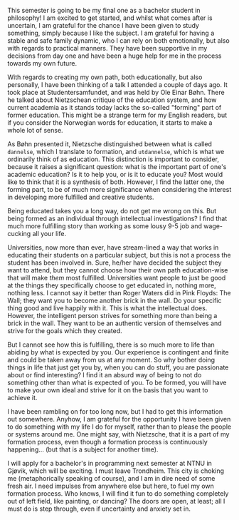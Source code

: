 This semester is going to be my final one as a bachelor student in philosophy! I am excited to get started, and whilst what comes after is uncertain, I am grateful for the chance I have been given to study something, simply because I like the subject. I am grateful for having a stable and safe family dynamic, who I can rely on both emotionally, but also with regards to practical manners. They have been supportive in my decisions from day one and have been a huge help for me in the process towards my own future. 

  

With regards to creating my own path, both educationally, but also personally, I have been thinking of a talk I attended a couple of days ago. It took place at Studentersamfundet, and was held by Ole Einar Bøhn. There he talked about Nietzschean critique of the education system, and how current academia as it stands today lacks the so-called "forming" part of former education. This might be a strange term for my English readers, but if you consider the Norwegian words for education, it starts to make a whole lot of sense. 

  

As Bøhn presented it, Nietzsche distinguished between what is called `dannelse`, which I translate to formation, and `utdannelse`, which is what we ordinarily think of as education. This distinction is important to consider, because it raises a significant question: what is the important part of one's academic education? Is it to help you, or is it to educate you? Most would like to think that it is a synthesis of both. However, I find the latter one, the forming part, to be of much more significance when considering the interest in developing more fulfilled and creative students. 

  

Being educated takes you a long way, do not get me wrong on this. But being formed as an individual through intellectual investigations? I find that much more fulfilling story than working as some lousy 9-5 job and wage-cucking all your life. 

  

Universities, now more than ever, have stream-lined a way that works in educating their students on a particular subject, but this is not a process the student has been involved in. Sure, he/her have decided the subject they want to attend, but they cannot choose how their own path education-wise that will make _them_ most fulfilled. Universities want people to just be good at the things they specifically choose to get educated in, nothing more, nothing less. I cannot say it better than Roger Waters did in Pink Floyds: The Wall; they want you to become another brick in the wall. Do your specific thing good and live happily with it. This is what the intellectual does. However, the intelligent person strives for something more than being a brick in the wall. They want to be an authentic version of themselves and strive for the goals which they created. 

  

But I cannot see how this is fulfilling, there is so much more to life than abiding by what is expected by you. Our experience is contingent and finite and could be taken away from us at any moment. So why bother doing things in life that just get you by, when you can do stuff, you are passionate about or find interesting? I find it an absurd way of being to not do something other than what is expected of you. To be formed, you will have to make your own ideal and strive for it on the basis that you want to achieve it. 

  

I have been rambling on for too long now, but I had to get this information out somewhere. Anyhow, I am grateful for the opportunity I have been given to do something with my life I do for myself, rather than to please the people or systems around me. One might say, with Nietzsche, that it is a part of my formation process, even though a formation process is continuously happening... (but that is a subject for another time). 

  

I will apply for a bachelor's in programming next semester at NTNU in Gjøvik, which will be exciting. I must leave Trondheim. This city is choking me (metaphorically speaking of course), and I am in dire need of some fresh air. I need impulses from anywhere else but here, to fuel my own formation process. Who knows, I will find it fun to do something completely out of left field, like painting, or dancing? The doors are open, at least; all I must do is step through, even if uncertainty and anxiety set in. 

